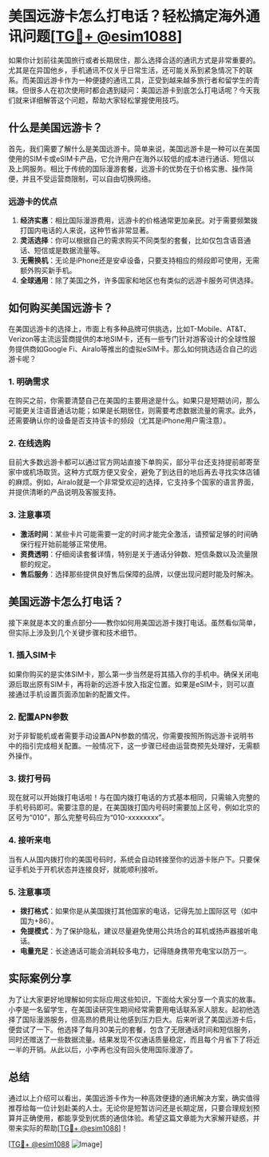 # 美国远游卡怎么打电话？轻松搞定海外通讯问题[[TG💪+ @esim1088](https://t.me/s/esim1088)]

如果你计划前往美国旅行或者长期居住，那么选择合适的通讯方式是非常重要的。尤其是在异国他乡，手机通讯不仅关乎日常生活，还可能关系到紧急情况下的联系。而美国远游卡作为一种便捷的通讯工具，正受到越来越多旅行者和留学生的青睐。但很多人在初次使用时都会遇到疑问：美国远游卡到底怎么打电话呢？今天我们就来详细解答这个问题，帮助大家轻松掌握使用技巧。

## 什么是美国远游卡？

首先，我们需要了解什么是美国远游卡。简单来说，美国远游卡是一种可以在美国使用的SIM卡或eSIM卡产品，它允许用户在海外以较低的成本进行通话、短信以及上网服务。相比于传统的国际漫游套餐，远游卡的优势在于价格实惠、操作简便，并且不受运营商限制，可以自由切换网络。

### 远游卡的优点

1. **经济实惠**：相比国际漫游费用，远游卡的价格通常更加亲民。对于需要频繁拨打国内电话的人来说，这种节省非常显著。
2. **灵活选择**：你可以根据自己的需求购买不同类型的套餐，比如仅包含语音通话、短信或是数据流量等。
3. **无需换机**：无论是iPhone还是安卓设备，只要支持相应的频段即可使用，无需额外购买新手机。
4. **全球通用**：除了美国之外，许多国家和地区也有类似的远游卡服务可供选择。

## 如何购买美国远游卡？

在美国远游卡的选择上，市面上有多种品牌可供挑选，比如T-Mobile、AT&T、Verizon等主流运营商提供的本地SIM卡，还有一些专门针对游客设计的全球性服务提供商如Google Fi、Airalo等推出的虚拟eSIM卡。那么如何挑选适合自己的远游卡呢？

### 1. 明确需求

在购买之前，你需要清楚自己在美国的主要用途是什么。如果只是短期访问，那么可能更关注语音通话功能；如果是长期居住，则需要考虑数据流量的需求。此外，还需要确认你的设备是否支持该卡的频段（尤其是iPhone用户需注意）。

### 2. 在线选购

目前大多数远游卡都可以通过官方网站直接下单购买，部分平台还支持提前邮寄至家中或机场取货。这种方式既方便又安全，避免了到达目的地后再去寻找实体店铺的麻烦。例如，Airalo就是一个非常受欢迎的选择，它支持多个国家的语言界面，并提供清晰的产品说明及客服支持。

### 3. 注意事项

- **激活时间**：某些卡片可能需要一定的时间才能完全激活，请预留足够的时间确保行程开始前能够正常使用。
- **资费透明**：仔细阅读套餐详情，特别是关于通话分钟数、短信条数以及流量限额的规定。
- **售后服务**：选择那些提供良好售后保障的品牌，以便出现问题时能及时解决。

## 美国远游卡怎么打电话？

接下来就是本文的重点部分——教你如何用美国远游卡拨打电话。虽然看似简单，但实际上涉及到几个关键步骤和技术细节。

### 1. 插入SIM卡

如果你购买的是实体SIM卡，那么第一步当然是将其插入你的手机中。确保关闭电源后取出原有SIM卡，再将新的远游卡放入指定位置。如果是eSIM卡，则可以直接通过手机设置页面添加新的配置文件。

### 2. 配置APN参数

对于非智能机或者需要手动设置APN参数的情况，你需要按照所购远游卡说明书中的指引完成相关配置。一般情况下，这一步骤已经由运营商预先处理好，无需额外操作。

### 3. 拨打号码

现在就可以开始拨打电话啦！与在国内拨打电话的方式基本相同，只需输入完整的手机号码即可。需要注意的是，在美国拨打国内号码时需要加上区号，例如北京的区号为“010”，那么完整号码应为“010-xxxxxxxx”。

### 4. 接听来电

当有人从国内拨打你的美国号码时，系统会自动转接至你的远游卡账户下。只要保证手机处于开机状态并连接良好，就能顺利接听。

### 5. 注意事项

- **拨打格式**：如果你是从美国拨打其他国家的电话，记得先加上国际区号（如中国为+86）。
- **免提模式**：为了保护隐私，建议尽量避免使用公共场合的耳机或扬声器接听电话。
- **电量充足**：长途通话可能会消耗较多电力，记得随身携带充电宝以防万一。

## 实际案例分享

为了让大家更好地理解如何实际应用这些知识，下面给大家分享一个真实的故事。小李是一名留学生，在美国读研究生期间经常需要用电话联系家人朋友。起初他选择了国际漫游服务，但高昂的费用让他感到压力巨大。后来听说了美国远游卡后，便尝试了一下。他选择了每月30美元的套餐，包含了无限通话时间和短信服务，同时还赠送了一些数据流量。结果发现不仅通话质量稳定，而且每个月省下了将近一半的开销。从此以后，小李再也没有回头使用国际漫游了。

## 总结

通过以上介绍可以看出，美国远游卡作为一种高效便捷的通讯解决方案，确实值得推荐给每一位计划赴美的人士。无论你是短暂访问还是长期定居，只要合理规划预算并正确使用，都能享受到优质的通信体验。希望这篇文章能为大家解开疑惑，并带来实际的帮助[[TG💪+ @esim1088](https://t.me/s/esim1088)]！

[[TG💪+ @esim1088](https://t.me/s/esim1088) ![Image](https://i.postimg.cc/4NQfJmqS/Snipaste-2025-05-13-00-14-12.png)]